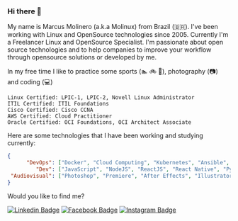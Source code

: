 ### Hi there 👋

My name is Marcus Molinero (a.k.a Molinux) from Brazil (🇧🇷). I've been working with Linux and OpenSource technologies since 2005. Currently I'm a Freelancer Linux and OpenSource Specialist. I'm passionate about open source technologies and to help companies to improve your workflow through opensource solutions or developed by me.

In my free time I like to practice some sports (:swimmer: :bike: :running:), photography (:camera:) and coding (:computer:)

```
Linux Certified: LPIC-1, LPIC-2, Novell Linux Administrator
ITIL Certified: ITIL Foundations
Cisco Certified: Cisco CCNA
AWS Certified: Cloud Practitioner
Oracle Certified: OCI Foundations, OCI Architect Associate
```

Here are some technologies that I have been working and studying currently:

```JSON
{
      "DevOps": ["Docker", "Cloud Computing", "Kubernetes", "Ansible", "Zabbix", "Bacula"],
         "Dev": ["JavaScript", "NodeJS", "ReactJS", "React Native", "Python"],
 "Audiovisual": ["Photoshop", "Premiere", "After Effects", "Illustrator"]
}
```

Would you like to find me?

<!-- [![Blog Badge](https://img.shields.io/badge/Blog-felipefialho.com-black)](https://felipefialho.com/blog) -->
<!-- [![Youtube Badge](https://img.shields.io/badge/-Youtube-FF0000?style=flat-square&labelColor=FF0000&logo=youtube&logoColor=white&link=https://youtube.com/c/FelipeFialhoDev)](https://youtube.com/c/FelipeFialhoDev) -->
<!-- [![Twitter Badge](https://img.shields.io/badge/-Twitter-1ca0f1?style=flat-square&labelColor=1ca0f1&logo=twitter&logoColor=white&link=https://twitter.com/felipefialho_)](https://twitter.com/felipefialho_) -->
[![Linkedin Badge](https://img.shields.io/badge/linkedin-%230077B5.svg?&style=for-the-badge&logo=linkedin&logoColor=white&link=https://www.linkedin.com/in/marcus-a-molinero-5785b013/)](https://www.linkedin.com/in/marcus-molinero/)
[![Facebook Badge](https://img.shields.io/badge/facebook-%231877F2.svg?&style=for-the-badge&logo=facebook&logoColor=white)](https://www.facebook.com/marcus.molinero.1)
[![Instagram Badge](https://img.shields.io/badge/instagram-%23E4405F.svg?&style=for-the-badge&logo=instagram&logoColor=white)](https://instagram.com/marcus.ironmind)


<!--
**molinux/molinux** is a ✨ _special_ ✨ repository because its `README.md` (this file) appears on your GitHub profile.

Here are some ideas to get you started:

- 🔭 I’m currently working on ...
- 🌱 I’m currently learning ...
- 👯 I’m looking to collaborate on ...
- 🤔 I’m looking for help with ...
- 💬 Ask me about ...
- 📫 How to reach me: ...
- 😄 Pronouns: ...
- ⚡ Fun fact: ...
-->

